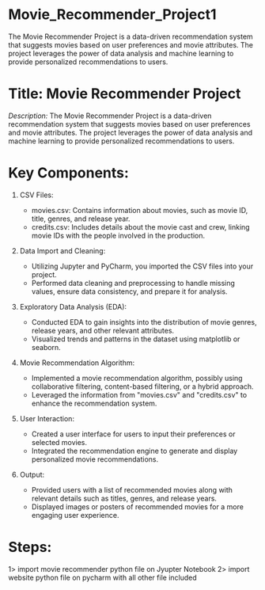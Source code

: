 # Movie_Recommender_Project1
The Movie Recommender Project is a data-driven recommendation system that suggests movies based on user preferences and movie attributes. The project leverages the power of data analysis and machine learning to provide personalized recommendations to users.

# Title: Movie Recommender Project

*Description:*
The Movie Recommender Project is a data-driven recommendation system that suggests movies based on user preferences and movie attributes. The project leverages the power of data analysis and machine learning to provide personalized recommendations to users.

# Key Components:
1. CSV Files:
   - movies.csv: Contains information about movies, such as movie ID, title, genres, and release year.
   - credits.csv: Includes details about the movie cast and crew, linking movie IDs with the people involved in the production.

2. Data Import and Cleaning:
   - Utilizing Jupyter and PyCharm, you imported the CSV files into your project.
   - Performed data cleaning and preprocessing to handle missing values, ensure data consistency, and prepare it for analysis.

3. Exploratory Data Analysis (EDA):
   - Conducted EDA to gain insights into the distribution of movie genres, release years, and other relevant attributes.
   - Visualized trends and patterns in the dataset using matplotlib or seaborn.

4. Movie Recommendation Algorithm:
   - Implemented a movie recommendation algorithm, possibly using collaborative filtering, content-based filtering, or a hybrid approach.
   - Leveraged the information from "movies.csv" and "credits.csv" to enhance the recommendation system.

5. User Interaction:
   - Created a user interface for users to input their preferences or selected movies.
   - Integrated the recommendation engine to generate and display personalized movie recommendations.

6. Output:
   - Provided users with a list of recommended movies along with relevant details such as titles, genres, and release years.
   - Displayed images or posters of recommended movies for a more engaging user experience.
  
# Steps:
1> import movie recommender python file on Jyupter Notebook
2> import website python file on pycharm with all other file included
